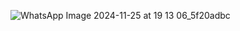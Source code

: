 ![WhatsApp Image 2024-11-25 at 19 13 06_5f20adbc](https://github.com/user-attachments/assets/8b81ffc5-4adb-497e-8836-2c82121b1526)
